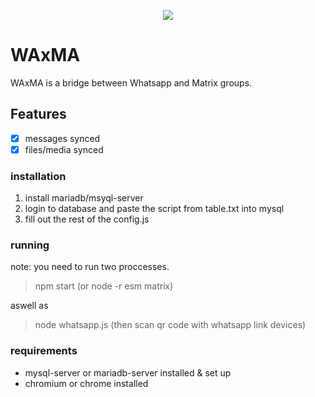 <p align="center"> <img src="https://raw.githubusercontent.com/joewilliams007/WAxMA/blob/main/waxma.jpg" /> </p>

# WAxMA
WAxMA is a bridge between Whatsapp and Matrix groups.

## Features
- [x] messages synced
- [x] files/media synced

### installation
1. install mariadb/msyql-server
2. login to database and paste the script from table.txt into mysql
3. fill out the rest of the config.js

### running
note: you need to run two proccesses.

> npm start (or node -r esm matrix)

aswell as

> node whatsapp.js
(then scan qr code with whatsapp link devices)

### requirements
- mysql-server or mariadb-server installed & set up
- chromium or chrome installed

